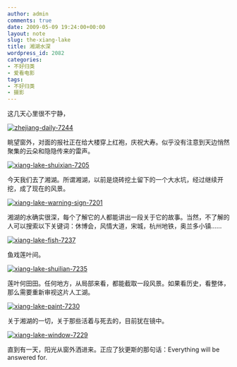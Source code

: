 ```yaml
---
author: admin
comments: true
date: 2009-05-09 19:24:00+00:00
layout: note
slug: the-xiang-lake
title: 湘湖水深
wordpress_id: 2082
categories:
- 不好归类
- 爱看电影
tags:
- 不好归类
- 摄影
---
```


这几天心里很不宁静，

[![zhejiang-daily-7244](http://farm4.static.flickr.com/3569/3516078216_3f8d22e8d0.jpg)](http://www.flickr.com/photos/lookoo/3516078216/)

眺望窗外，对面的报社正在给大楼穿上红袍，庆祝大寿。似乎没有注意到天边悄然聚集的云朵和隐隐传来的雷声。

[![xiang-lake-shuixian-7205](http://farm4.static.flickr.com/3381/3516085038_9d4bee1253.jpg)](http://www.flickr.com/photos/lookoo/3516085038/)

今天我们去了湘湖。所谓湘湖，以前是烧砖挖土留下的一个大水坑，经过继续开挖，成了现在的风景。

[![xiang-lake-warning-sign-7201](http://farm4.static.flickr.com/3331/3516083296_2d780ab59e.jpg)](http://www.flickr.com/photos/lookoo/3516083296/)

湘湖的水确实很深，每个了解它的人都能讲出一段关于它的故事。当然，不了解的人可以搜索以下关键词：休博会，风情大道，宋城，杭州地铁，奥兰多小镇……

[![xiang-lake-fish-7237](http://farm4.static.flickr.com/3379/3515278871_34b8dfa8c1.jpg)](http://www.flickr.com/photos/lookoo/3515278871/)

鱼戏莲叶间。

[![xiang-lake-shuilian-7235](http://farm4.static.flickr.com/3305/3516086158_a9facce5ef.jpg)](http://www.flickr.com/photos/lookoo/3516086158/)

莲叶何田田。任何地方，从局部来看，都能截取一段风景。如果看历史，看整体，那么需要重新审视这片人工湖。

[![xiang-lake-paint-7230](http://farm4.static.flickr.com/3590/3516087342_6b4c922d65.jpg)](http://www.flickr.com/photos/lookoo/3516087342/)

关于湘湖的一切，关于那些活着与死去的，目前犹在镜中。

[![xiang-lake-window-7229](http://farm4.static.flickr.com/3171/3516081022_f70c7bf3cc.jpg)](http://www.flickr.com/photos/lookoo/3516081022/)

直到有一天，阳光从窗外洒进来。正应了狄更斯的那句话：Everything will be answered for.


